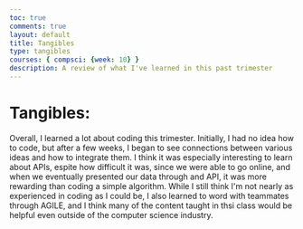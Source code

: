 ```yaml
---
toc: true
comments: true
layout: default
title: Tangibles
type: tangibles 
courses: { compsci: {week: 10} }
description: A review of what I've learned in this past trimester
---
```


# Tangibles:

Overall, I learned a lot about coding this trimester. Initially, I had no idea how to code, but after a few weeks, I began to see connections between various ideas and how to integrate them. I think it was especially interesting to learn about APIs, espite how difficult it was, since we were able to go online, and when we eventually presented our data through and API, it was more rewarding than coding a simple algorithm. While I still think I'm not nearly as experienced in coding as I could be, I also learned to word with teammates through AGILE, and I think many of the content taught in thsi class would be helpful even outside of the computer science industry. 